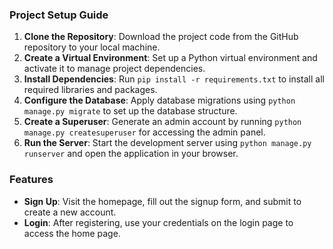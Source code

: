 ### Project Setup Guide

1. **Clone the Repository**: Download the project code from the GitHub repository to your local machine.
2. **Create a Virtual Environment**: Set up a Python virtual environment and activate it to manage project dependencies.
3. **Install Dependencies**: Run `pip install -r requirements.txt` to install all required libraries and packages.
4. **Configure the Database**: Apply database migrations using `python manage.py migrate` to set up the database structure.
5. **Create a Superuser**: Generate an admin account by running `python manage.py createsuperuser` for accessing the admin panel.
6. **Run the Server**: Start the development server using `python manage.py runserver` and open the application in your browser.

### Features

- **Sign Up**: Visit the homepage, fill out the signup form, and submit to create a new account.
- **Login**: After registering, use your credentials on the login page to access the home page.

